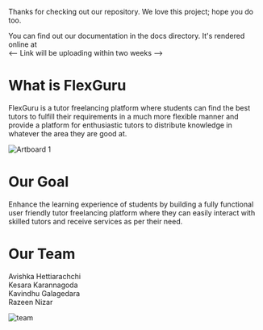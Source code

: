 Thanks for checking out our repository. We love this project; hope you do too.

You can find out our documentation in the docs directory. It's rendered online at <br />
<-- Link will be uploading within two weeks -->

# What is FlexGuru
FlexGuru is a tutor freelancing platform where students can find the best tutors to fulfill their requirements in a much more flexible manner and provide a platform for enthusiastic tutors to distribute knowledge in whatever the area they are good at.

![Artboard 1](https://user-images.githubusercontent.com/73078261/128027419-aa513cec-dffe-4563-88f3-6ed4edcec1bb.png)

# Our Goal
Enhance the learning experience of students by building a fully functional user friendly tutor freelancing platform where they can easily interact with skilled tutors and receive services as per their need.

# Our Team

Avishka Hettiarachchi <br />
Kesara Karannagoda <br />
Kavindhu Galagedara <br />
Razeen Nizar <br />

![team](https://user-images.githubusercontent.com/73078261/128051531-ae8d9cac-00f1-49b2-9eb1-d583c39a46b8.png)

